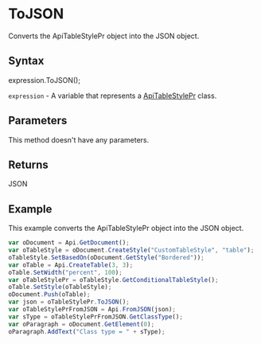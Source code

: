 # ToJSON

Converts the ApiTableStylePr object into the JSON object.

## Syntax

expression.ToJSON();

`expression` - A variable that represents a [ApiTableStylePr](../ApiTableStylePr.md) class.

## Parameters

This method doesn't have any parameters.

## Returns

JSON

## Example

This example converts the ApiTableStylePr object into the JSON object.

```javascript
var oDocument = Api.GetDocument();
var oTableStyle = oDocument.CreateStyle("CustomTableStyle", "table");
oTableStyle.SetBasedOn(oDocument.GetStyle("Bordered"));
var oTable = Api.CreateTable(3, 3);
oTable.SetWidth("percent", 100);
var oTableStylePr = oTableStyle.GetConditionalTableStyle();
oTable.SetStyle(oTableStyle);
oDocument.Push(oTable);
var json = oTableStylePr.ToJSON();
var oTableStylePrFromJSON = Api.FromJSON(json);
var sType = oTableStylePrFromJSON.GetClassType();
var oParagraph = oDocument.GetElement(0);
oParagraph.AddText("Class type = " + sType);
```
